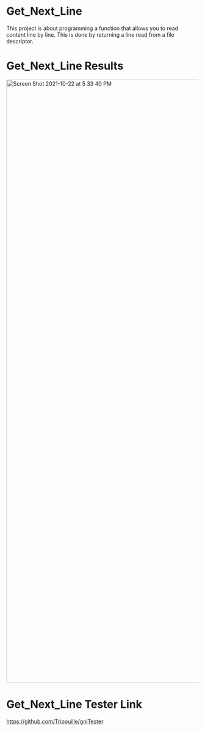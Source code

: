# Get_Next_Line
This project is about programming a function that allows you to read content line by line. 
This is done by returning a line read from a file descriptor.

# Get_Next_Line Results

<img width="1578" alt="Screen Shot 2021-10-22 at 5 33 40 PM" src="https://user-images.githubusercontent.com/58959408/138408834-830aea97-b3f4-4836-be35-19f3f6818325.png">

# Get_Next_Line Tester Link
https://github.com/Tripouille/gnlTester
